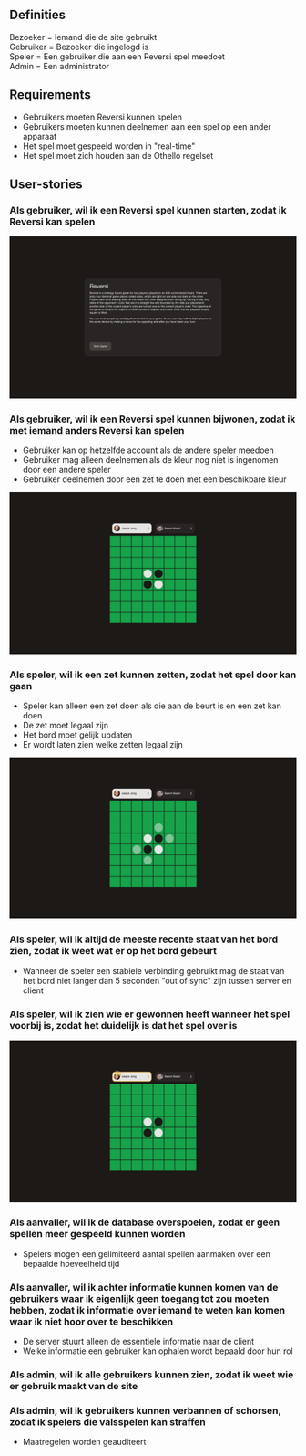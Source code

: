 ## Definities
Bezoeker = Iemand die de site gebruikt  
Gebruiker = Bezoeker die ingelogd is  
Speler = Een gebruiker die aan een Reversi spel meedoet  
Admin = Een administrator

## Requirements
- Gebruikers moeten Reversi kunnen spelen
- Gebruikers moeten kunnen deelnemen aan een spel op een ander apparaat
- Het spel moet gespeeld worden in "real-time"
- Het spel moet zich houden aan de Othello regelset

## User-stories
### Als gebruiker, wil ik een Reversi spel kunnen starten, zodat ik Reversi kan spelen

![Explanation screen](./images/Explanation_Screen.png)

### Als gebruiker, wil ik een Reversi spel kunnen bijwonen, zodat ik met iemand anders Reversi kan spelen

- Gebruiker kan op hetzelfde account als de andere speler meedoen
- Gebruiker mag alleen deelnemen als de kleur nog niet is ingenomen door een andere speler
- Gebruiker deelnemen door een zet te doen met een beschikbare kleur

![Explanation screen](./images/Game_screen.png)

### Als speler, wil ik een zet kunnen zetten, zodat het spel door kan gaan

- Speler kan alleen een zet doen als die aan de beurt is en een zet kan doen
- De zet moet legaal zijn
- Het bord moet gelijk updaten
- Er wordt laten zien welke zetten legaal zijn

![Do move](./images/Do_move.png)

### Als speler, wil ik altijd de meeste recente staat van het bord zien, zodat ik weet wat er op het bord gebeurt

- Wanneer de speler een stabiele verbinding gebruikt mag de staat van het bord niet langer dan 5 seconden "out of sync" zijn tussen server en client

### Als speler, wil ik zien wie er gewonnen heeft wanneer het spel voorbij is, zodat het duidelijk is dat het spel over is

![Winner](./images/Winner.png)

### Als aanvaller, wil ik de database overspoelen, zodat er geen spellen meer gespeeld kunnen worden

- Spelers mogen een gelimiteerd aantal spellen aanmaken over een bepaalde hoeveelheid tijd

### Als aanvaller, wil ik achter informatie kunnen komen van de gebruikers waar ik eigenlijk geen toegang tot zou moeten hebben, zodat ik informatie over iemand te weten kan komen waar ik niet hoor over te beschikken

- De server stuurt alleen de essentiele informatie naar de client
- Welke informatie een gebruiker kan ophalen wordt bepaald door hun rol

### Als admin, wil ik alle gebruikers kunnen zien, zodat ik weet wie er gebruik maakt van de site

### Als admin, wil ik gebruikers kunnen verbannen of schorsen, zodat ik spelers die valsspelen kan straffen

- Maatregelen worden geauditeert

